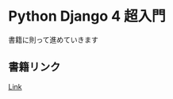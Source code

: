 # Python Django 4 超入門
書籍に則って進めていきます

## 書籍リンク
[Link](https://www.shuwasystem.co.jp/book/9784798062419.html)